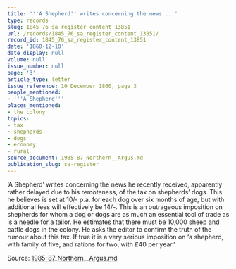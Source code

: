 ```yaml
---
title: '''A Shepherd'' writes concerning the news ...'
type: records
slug: 1845_76_sa_register_content_13851
url: /records/1845_76_sa_register_content_13851/
record_id: 1845_76_sa_register_content_13851
date: '1860-12-10'
date_display: null
volume: null
issue_number: null
page: '3'
article_type: letter
issue_reference: 10 December 1860, page 3
people_mentioned:
- '''A Shepherd'''
places_mentioned:
- the colony
topics:
- tax
- shepherds
- dogs
- economy
- rural
source_document: 1985-87_Northern__Argus.md
publication_slug: sa-register
---
```


‘A Shepherd’ writes concerning the news he recently received, apparently rather delayed due to his remoteness, of the tax on shepherds’ dogs.  This he believes is set at 10/- p.a. for each dog over six months of age, but with additional fees will effectively be 14/-.  This is an outrageous imposition on shepherds for whom a dog or dogs are as much an essential tool of trade as is a needle for a tailor.  He estimates that there must be 10,000 sheep and cattle dogs in the colony.  He asks the editor to confirm the truth of the rumour about this tax.  If true it is a very serious imposition on ‘a shepherd, with family of five, and rations for two, with £40 per year.’

Source: [1985-87_Northern__Argus.md](/downloads/markdown/1985-87_Northern__Argus.md)
